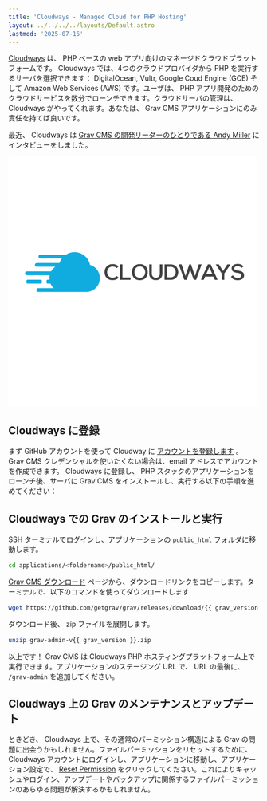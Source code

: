 ```yaml
---
title: 'Cloudways - Managed Cloud for PHP Hosting'
layout: ../../../../layouts/Default.astro
lastmod: '2025-07-16'
---
```


[Cloudways](http://www.cloudways.com) は、 PHP ベースの web アプリ向けのマネージドクラウドプラットフォームです。 Cloudways では、4つのクラウドプロバイダから PHP を実行するサーバを選択できます： DigitalOcean, Vultr, Google Coud Engine (GCE) そして Amazon Web Services (AWS) です。ユーザは、 PHP アプリ開発のためのクラウドサービスを数分でローンチできます。クラウドサーバの管理は、 Cloudways がやってくれます。あなたは、 Grav CMS アプリケーションにのみ責任を持てば良いです。

最近、 Cloudways は [Grav CMS の開発リーダーのひとりである Andy Miller](https://www.cloudways.com/blog/interview-andy-miller/) にインタビューをしました。

![Cloudways](cw-logo.png)

<h2 id="signing-up-on-cloudways">Cloudways に登録</h2>

まず GitHub アカウントを使って Cloudway に [アカウントを登録します](https://platform.cloudways.com/signup) 。 Grav CMS クレデンシャルを使いたくない場合は、email アドレスでアカウントを作成できます。 Cloudways に登録し、 PHP スタックのアプリケーションをローンチ後、サーバに Grav CMS をインストールし、実行する以下の手順を進めてください：

<h2 id="installing-and-running-grav-on-cloudways">Cloudways での Grav のインストールと実行</h2>

SSH ターミナルでログインし、アプリケーションの `public_html` フォルダに移動します。

```bash
cd applications/<foldername>/public_html/
```

[Grav CMS ダウンロード](https://getgrav.org/downloads) ページから、ダウンロードリンクをコピーします。ターミナルで、以下のコマンドを使ってダウンロードします

```bash
wget https://github.com/getgrav/grav/releases/download/{{ grav_version }}/grav-admin-v{{ grav_version }}.zip
```

ダウンロード後、 zip ファイルを展開します。

```bash
unzip grav-admin-v{{ grav_version }}.zip
```

以上です！ Grav CMS は Cloudways PHP ホスティングプラットフォーム上で実行できます。アプリケーションのステージング URL で、 URL の最後に、 `/grav-admin` を追加してください。

<h2 id="maintenance-updating-grav-on-cloudways">Cloudways 上の Grav のメンテナンスとアップデート</h2>

ときどき、 Cloudways 上で、その通常のパーミッション構造による Grav の問題に出会うかもしれません。ファイルパーミッションをリセットするために、 Cloudways アカウントにログインし、アプリケーションに移動し、アプリケーション設定で、 [Reset Permission](https://support.cloudways.com/using-the-reset-permissions-button-to-solve-permissions-denied-issues/) をクリックしてください。これによりキャッシュやログイン、アップデートやバックアップに関係するファイルパーミッションのあらゆる問題が解決するかもしれません。

